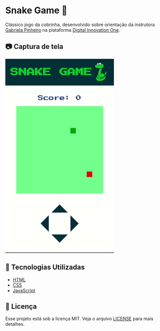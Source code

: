 # Snake Game  :snake:

Clássico jogo da cobrinha, desenvolvido sobre orientação da instrutora [Gabriela Pinheiro](https://www.linkedin.com/in/gabrielapinheiro129/) na plataforma [Digital Innovation One](https://digitalinnovation.one/).

## :camera: Captura de tela

![Captura de tela](screenshot.gif)

## :rocket: Tecnologias Utilizadas

- [HTML](https://developer.mozilla.org/pt-BR/docs/Web/HTML)
- [CSS](https://developer.mozilla.org/pt-BR/docs/Web/CSS)
- [JavaScript](https://developer.mozilla.org/pt-BR/docs/Web/JavaScript)

## :memo: Licença
Esse projeto está sob a licença MIT. Veja o arquivo [LICENSE](LICENSE) para mais detalhes.
